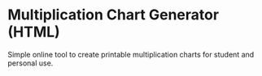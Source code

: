 # Multiplication Chart Generator (HTML)

Simple online tool to create printable multiplication charts for student and personal use.
